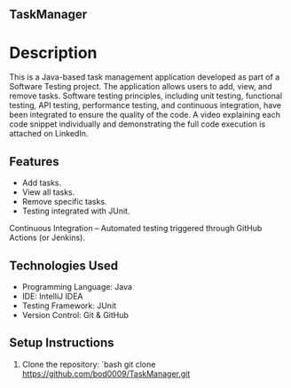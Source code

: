 ﻿## TaskManager
# Description
This is a Java-based task management application developed as part of a Software Testing project. The application allows users to add, view, and remove tasks. Software testing principles, including unit testing, functional testing, API testing, performance testing, and continuous integration, have been integrated to ensure the quality of the code.
A video explaining each code snippet individually and demonstrating the full code execution is attached on LinkedIn.
## Features
- Add tasks.
- View all tasks.
- Remove specific tasks.
- Testing integrated with JUnit.

Continuous Integration – Automated testing triggered through GitHub Actions (or Jenkins).
## Technologies Used

- Programming Language: Java
- IDE: IntelliJ IDEA
- Testing Framework: JUnit
- Version Control: Git & GitHub

## Setup Instructions
1. Clone the repository:
   `bash
   git clone https://github.com/bod0009/TaskManager.git
